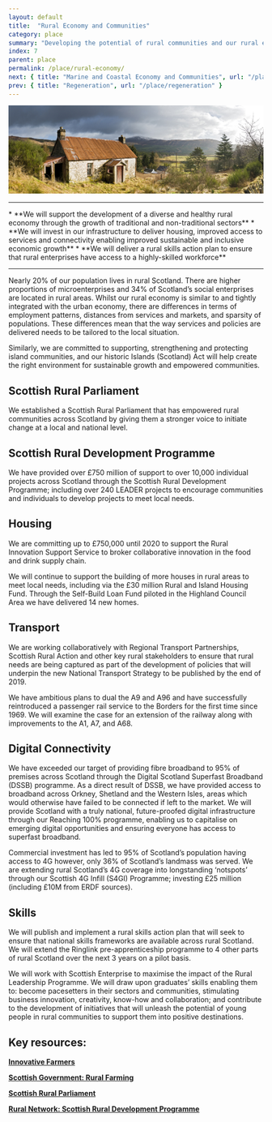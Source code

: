 ```yaml
---
layout: default
title:  "Rural Economy and Communities"
category: place
summary: "Developing the potential of rural communities and our rural economy."
index: 7
parent: place
permalink: /place/rural-economy/
next: { title: "Marine and Coastal Economy and Communities", url: "/place/marine-and-coastal/" }
prev: { title: "Regeneration", url: "/place/regeneration" }
---
```

![Rural Photo](/assets/images/pageimages/place6.jpg)
<br>
<hr>
* **We will support the development of a diverse and healthy rural economy through the growth of traditional and non-traditional sectors**
* **We will invest in our infrastructure to deliver housing, improved access to services and connectivity enabling improved sustainable and inclusive economic growth**
* **We will deliver a rural skills action plan to ensure that rural enterprises have access to a highly-skilled workforce**


<hr>

Nearly 20% of our population lives in rural Scotland.  There are higher proportions of microenterprises and 34% of Scotland’s social enterprises are located in rural areas. Whilst our rural economy is similar to and tightly integrated with the urban economy, there are differences in terms of employment patterns, distances from services and markets, and sparsity of populations. These differences mean that the way services and policies are delivered needs to be tailored to the local situation.

Similarly, we are committed to supporting, strengthening and protecting island communities, and our historic Islands (Scotland) Act will help create the right environment for sustainable growth and empowered communities.

## Scottish Rural Parliament 

We established a Scottish Rural Parliament that has empowered rural communities across Scotland by giving them a stronger voice to initiate change at a local and national level.

## Scottish Rural Development Programme 

We have provided over £750 million of support to over 10,000 individual projects across Scotland through the Scottish Rural Development Programme; including over 240 LEADER projects to encourage communities and individuals to develop projects to meet local needs.

## Housing

We are committing up to £750,000 until 2020 to support the Rural Innovation Support Service to broker collaborative innovation in the food and drink supply chain.

We will continue to support the building of more houses in rural areas to meet local needs, including via the £30 million Rural and Island Housing Fund.  Through the Self-Build Loan Fund piloted in the Highland Council Area we have delivered 14 new homes.

## Transport

We are working collaboratively with Regional Transport Partnerships, Scottish Rural Action and other key rural stakeholders to ensure that rural needs are being captured as part of the development of policies that will underpin the new National Transport Strategy to be published by the end of 2019.  

We have ambitious plans to dual the A9 and A96 and have successfully reintroduced a passenger rail service to the Borders for the first time since 1969. We will examine the case for an extension of the railway along with improvements to the A1, A7, and A68.

## Digital Connectivity

We have exceeded our target of providing fibre broadband to 95% of premises across Scotland through the Digital Scotland Superfast Broadband (DSSB) programme. As a direct result of DSSB, we have provided access to broadband across Orkney, Shetland and the Western Isles, areas which would otherwise have failed to be connected if left to the market. We will provide Scotland with a truly national, future-proofed digital infrastructure through our Reaching 100% programme, enabling us to capitalise on emerging digital opportunities and ensuring everyone has access to superfast broadband.

Commercial investment has led to 95% of Scotland’s population having access to 4G however, only 36% of Scotland’s landmass was served. We are extending rural Scotland’s 4G coverage into longstanding ‘notspots’ through our Scottish 4G Infill (S4GI) Programme; investing £25 million (including £10M from ERDF sources).

## Skills

We will publish and implement a rural skills action plan that will seek to ensure that national skills frameworks are available across rural Scotland. We will extend the Ringlink pre-apprenticeship programme to 4 other parts of rural Scotland over the next 3 years on a pilot basis.  

We will work with Scottish Enterprise to maximise the impact of the Rural Leadership Programme. We will draw upon graduates’ skills enabling them to: become pacesetters in their sectors and communities, stimulating business innovation, creativity, know-how and collaboration; and contribute to the development of initiatives that will unleash the potential of young people in rural communities to support them into positive destinations.



## Key resources:
**[Innovative Farmers](https://www.innovativefarmers.org/welcometoriss/)**  

**[Scottish Government: Rural Farming](https://www.gov.scot/Topics/farmingrural/SRDP)**

**[Scottish Rural Parliament](https://www.scottishruralparliament.org.uk/)**

**[Rural Network: Scottish Rural Development Programme](https://www.ruralnetwork.scot/funding/scottish-rural-development-programme)**
